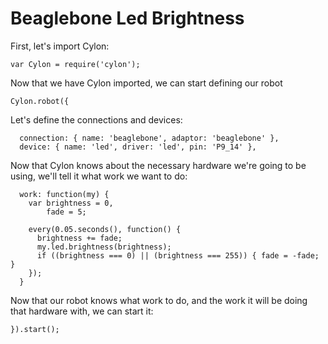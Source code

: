 # Beaglebone Led Brightness

First, let's import Cylon:

    var Cylon = require('cylon');

Now that we have Cylon imported, we can start defining our robot

    Cylon.robot({

Let's define the connections and devices:

      connection: { name: 'beaglebone', adaptor: 'beaglebone' },
      device: { name: 'led', driver: 'led', pin: 'P9_14' },

Now that Cylon knows about the necessary hardware we're going to be using, we'll
tell it what work we want to do:

      work: function(my) {
        var brightness = 0,
            fade = 5;

        every(0.05.seconds(), function() {
          brightness += fade;
          my.led.brightness(brightness);
          if ((brightness === 0) || (brightness === 255)) { fade = -fade; }
        });
      }

Now that our robot knows what work to do, and the work it will be doing that
hardware with, we can start it:

    }).start();
